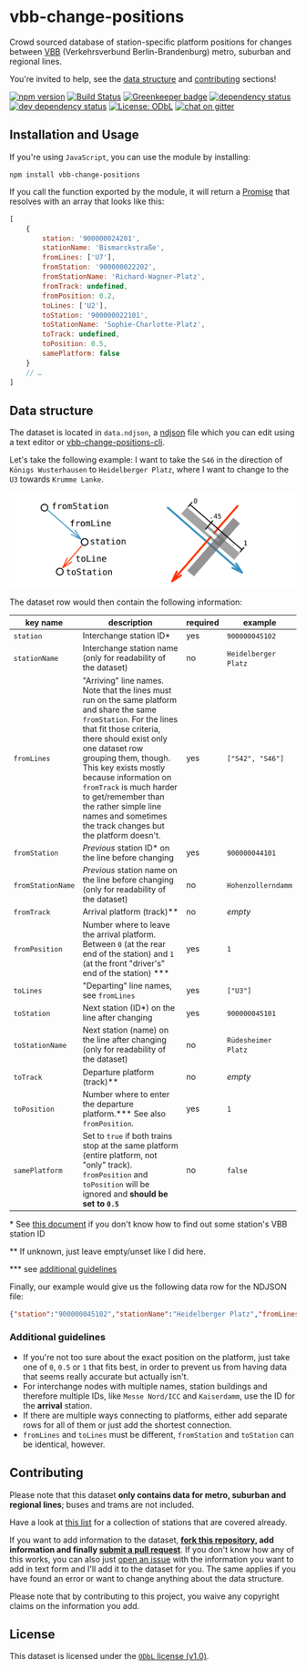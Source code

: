 # vbb-change-positions

Crowd sourced database of station-specific platform positions for changes between [VBB](https://www.vbb.de) (Verkehrsverbund Berlin-Brandenburg) metro, suburban and regional lines.

You're invited to help, see the [data structure](#data-structure) and [contributing](#contributing) sections!

[![npm version](https://img.shields.io/npm/v/vbb-change-positions.svg)](https://www.npmjs.com/package/vbb-change-positions)
[![Build Status](https://travis-ci.org/juliuste/vbb-change-positions.svg?branch=master)](https://travis-ci.org/juliuste/vbb-change-positions)
[![Greenkeeper badge](https://badges.greenkeeper.io/juliuste/vbb-change-positions.svg)](https://greenkeeper.io/)
[![dependency status](https://img.shields.io/david/juliuste/vbb-change-positions.svg)](https://david-dm.org/juliuste/vbb-change-positions)
[![dev dependency status](https://img.shields.io/david/dev/juliuste/vbb-change-positions.svg)](https://david-dm.org/juliuste/vbb-change-positions#info=devDependencies)
[![License: ODbL](https://img.shields.io/badge/License-ODbL-brightgreen.svg)](license)
[![chat on gitter](https://badges.gitter.im/juliuste.svg)](https://gitter.im/juliuste)

## Installation and Usage

If you're using `JavaScript`, you can use the module by installing:

```shell
npm install vbb-change-positions
```

If you call the function exported by the module, it will return a [Promise](https://developer.mozilla.org/en-US/docs/Web/JavaScript/Reference/Global_Objects/promise) that resolves with an array that looks like this:

```js
[
    {
        station: '900000024201',
        stationName: 'Bismarckstraße',
        fromLines: ['U7'],
        fromStation: '900000022202',
        fromStationName: 'Richard-Wagner-Platz',
        fromTrack: undefined,
        fromPosition: 0.2,
        toLines: ['U2'],
        toStation: '900000022101',
        toStationName: 'Sophie-Charlotte-Platz',
        toTrack: undefined,
        toPosition: 0.5,
        samePlatform: false
    }
    // …
]
```

## Data structure

The dataset is located in `data.ndjson`, a [ndjson](http://ndjson.org/) file which you can edit using a text editor or [vbb-change-positions-cli](https://github.com/juliuste/vbb-change-positions-cli).

Let's take the following example: I want to take the `S46` in the direction of `Königs Wusterhausen` to `Heidelberger Platz`, where I want to change to the `U3` towards `Krumme Lanke`.

![an illustration of the keys](illustration.svg)

The dataset row would then contain the following information:

| key name | description | required | example |
| -------- | ----------- | -------- | ------- |
| `station` | Interchange station ID\* | yes | `900000045102` |
| `stationName` | Interchange station name (only for readability of the dataset) | no | `Heidelberger Platz` |
| `fromLines`    | "Arriving" line names. Note that the lines must run on the same platform and share the same `fromStation`. For the lines that fit those criteria, there should exist only one dataset row grouping them, though. This key exists mostly because information on `fromTrack` is much harder to get/remember than the rather simple line names and sometimes the track changes but the platform doesn't. | yes | `["S42", "S46"]` |
| `fromStation` | *Previous* station ID\* on the line before changing | yes | `900000044101` |
| `fromStationName` | *Previous* station name on the line before changing (only for readability of the dataset) | no | `Hohenzollerndamm` |
| `fromTrack`| Arrival platform (track)\*\* | no | *empty*
| `fromPosition`| Number where to leave the arrival platform. Between `0` (at the rear end of the station) and `1` (at the front "driver's" end of the station) \*\*\* | yes | `1` |
| `toLines`    | "Departing" line names, see `fromLines` | yes | `["U3"]` |
| `toStation` | Next station (ID\*) on the line after changing | yes | `900000045101` |
| `toStationName` | Next station (name) on the line after changing (only for readability of the dataset) | no | `Rüdesheimer Platz` |
| `toTrack`| Departure platform (track)\*\* | no | *empty*
| `toPosition`| Number where to enter the departure platform.\*\*\* See also `fromPosition`. | yes | `1` |
| `samePlatform` | Set to `true` if both trains stop at the same platform (entire platform, not "only" track). `fromPosition` and `toPosition` will be ignored and **should be set to `0.5`** | no | `false` |

\* See [this document](station-ids.md) if you don't know how to find out some station's VBB station ID

\*\* If unknown, just leave empty/unset like I did here.

\*\*\* see [additional guidelines](#additional-guidelines)

Finally, our example would give us the following data row for the NDJSON file:

```json
{"station":"900000045102","stationName":"Heidelberger Platz","fromLines":["S42","S46"],"fromStation":"900000044101","fromStationName":"Hohenzollerndamm","fromPosition":1,"toLines":["U3"],"toStation":"900000045101","toStationName":"Rüdesheimer Platz","toPosition":1,"samePlatform":false}
```

### Additional guidelines

- If you're not too sure about the exact position on the platform, just take one of `0`, `0.5` or `1` that fits best, in order to prevent us from having data that seems really accurate but actually isn't.
- For interchange nodes with multiple names, station buildings and therefore multiple IDs, like `Messe Nord/ICC` and `Kaiserdamm`, use the ID for the **arrival** station.
- If there are multiple ways connecting to platforms, either add separate rows for all of them or just add the shortest connection.
- `fromLines` and `toLines` must be different, `fromStation` and `toStation` can be identical, however.

## Contributing

Please note that this dataset **only contains data for metro, suburban and regional lines**; buses and trams are not included.

Have a look at [this list](completed.md) for a collection of stations that are covered already.

If you want to add information to the dataset, **[fork this repository](https://help.github.com/articles/fork-a-repo/), add information and finally [submit a pull request](https://help.github.com/articles/about-pull-requests/)**. If you don't know how any of this works, you can also just [open an issue](https://github.com/juliuste/vbb-change-positions/issues) with the information you want to add in text form and I'll add it to the dataset for you. The same applies if you have found an error or want to change anything about the data structure.

Please note that by contributing to this project, you waive any copyright claims on the information you add.

## License

This dataset is licensed under the [`ODbL` license (v1.0)](https://opendatacommons.org/licenses/odbl/1.0/).
